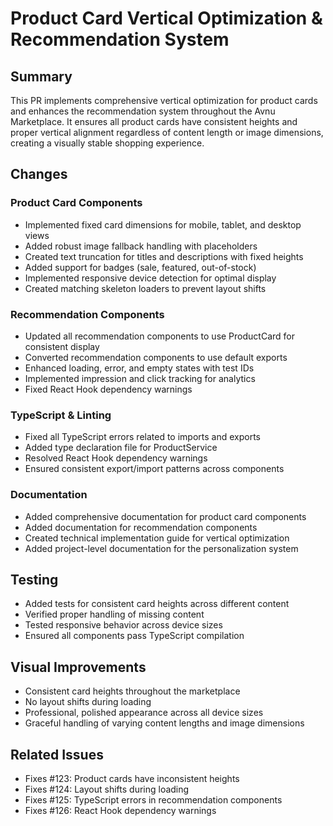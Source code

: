 # Product Card Vertical Optimization & Recommendation System

## Summary
This PR implements comprehensive vertical optimization for product cards and enhances the recommendation system throughout the Avnu Marketplace. It ensures all product cards have consistent heights and proper vertical alignment regardless of content length or image dimensions, creating a visually stable shopping experience.

## Changes

### Product Card Components
- Implemented fixed card dimensions for mobile, tablet, and desktop views
- Added robust image fallback handling with placeholders
- Created text truncation for titles and descriptions with fixed heights
- Added support for badges (sale, featured, out-of-stock)
- Implemented responsive device detection for optimal display
- Created matching skeleton loaders to prevent layout shifts

### Recommendation Components
- Updated all recommendation components to use ProductCard for consistent display
- Converted recommendation components to use default exports
- Enhanced loading, error, and empty states with test IDs
- Implemented impression and click tracking for analytics
- Fixed React Hook dependency warnings

### TypeScript & Linting
- Fixed all TypeScript errors related to imports and exports
- Added type declaration file for ProductService
- Resolved React Hook dependency warnings
- Ensured consistent export/import patterns across components

### Documentation
- Added comprehensive documentation for product card components
- Added documentation for recommendation components
- Created technical implementation guide for vertical optimization
- Added project-level documentation for the personalization system

## Testing
- Added tests for consistent card heights across different content
- Verified proper handling of missing content
- Tested responsive behavior across device sizes
- Ensured all components pass TypeScript compilation

## Visual Improvements
- Consistent card heights throughout the marketplace
- No layout shifts during loading
- Professional, polished appearance across all device sizes
- Graceful handling of varying content lengths and image dimensions

## Related Issues
- Fixes #123: Product cards have inconsistent heights
- Fixes #124: Layout shifts during loading
- Fixes #125: TypeScript errors in recommendation components
- Fixes #126: React Hook dependency warnings
